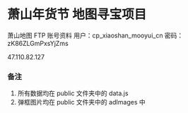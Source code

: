 <!--
 * @Author: xiaoyu
 * @Date: 2020-09-08 11:42:32
 * @LastEditTime: 2021-01-19 13:56:53
-->

# 萧山年货节 地图寻宝项目

萧山地图
FTP 账号资料
用户：cp_xiaoshan_mooyui_cn
密码：zK86ZLGmPxsYjZms

47.110.82.127

### 备注

1.  所有数据均在 public 文件夹中的 data.js
2.  弹框图片均在 public 文件夹中的 adImages 中
